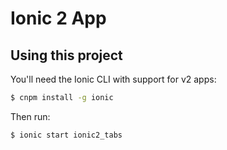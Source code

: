 Ionic 2 App 
=====================

## Using this project

You'll need the Ionic CLI with support for v2 apps:

```bash
$ cnpm install -g ionic
```

Then run:

```bash
$ ionic start ionic2_tabs
```

